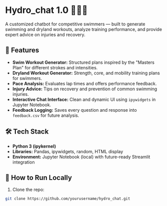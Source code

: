 # Hydro_chat 1.0 🏊‍♂️💬  
A customized chatbot for competitive swimmers — built to generate swimming and dryland workouts, analyze training performance, and provide expert advice on injuries and recovery.  

## 🌊 Features  
- **Swim Workout Generator:** Structured plans inspired by the "Masters Plan" for different strokes and intensities.  
- **Dryland Workout Generator:** Strength, core, and mobility training plans for swimmers.  
- **Pace Analysis:** Evaluates lap times and offers performance feedback.  
- **Injury Advice:** Tips on recovery and prevention of common swimming injuries.  
- **Interactive Chat Interface:** Clean and dynamic UI using `ipywidgets` in Jupyter Notebook.  
- **Feedback Logging:** Saves every question and response into `feedback.csv` for future analysis.  

## 🛠️ Tech Stack  
- **Python 3 (ipykernel)**  
- **Libraries:** Pandas, ipywidgets, random, HTML display  
- **Environment:** Jupyter Notebook (local) with future-ready Streamlit integration  

## 🚧 How to Run Locally  
1. Clone the repo:  
```bash
git clone https://github.com/yourusername/hydro_chat.git
